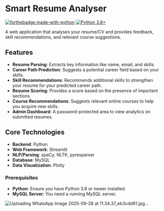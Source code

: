 # Smart Resume Analyser

[![forthebadge made-with-python](http://ForTheBadge.com/images/badges/made-with-python.svg)](https://www.python.org/)
[![Python 3.8+](https://img.shields.io/badge/python-3.8+-blue.svg)](https://www.python.org/downloads/)

A web application that analyses your resume/CV and provides feedback, skill recommendations, and relevant course suggestions.

## Features
- **Resume Parsing**: Extracts key information like name, email, and skills.
- **Career Path Prediction**: Suggests a potential career field based on your skills.
- **Skill Recommendations**: Recommends additional skills to strengthen your resume for your predicted career path.
- **Resume Scoring**: Provides a score based on the presence of important sections.
- **Course Recommendations**: Suggests relevant online courses to help you acquire new skills.
- **Admin Dashboard**: A password-protected area to view analytics on submitted resumes.

## Core Technologies
- **Backend**: Python
- **Web Framework**: Streamlit
- **NLP/Parsing**: spaCy, NLTK, pyresparser
- **Database**: MySQL
- **Data Visualization**: Plotly


### Prerequisites
- **Python**: Ensure you have Python 3.8 or newer installed.
- **MySQL Server**: You need a running MySQL server.

![Uploading WhatsApp Image 2025-09-28 at 11.34.37_eb3cdd61.jpg…]()
